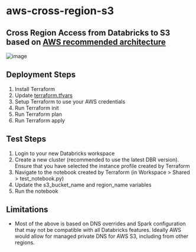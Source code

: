 # aws-cross-region-s3

## Cross Region Access from Databricks to S3 based on [AWS recommended architecture](https://repost.aws/knowledge-center/vpc-endpoints-cross-region-aws-services)

![image](https://github.com/andyweaves/aws-cross-region-s3/assets/43955924/5a0b5388-4756-49c2-ba84-6c1e6b010603)

## Deployment Steps

1. Install Terraform
2. Update [terraform.tfvars](terraform.tfvars)
3. Setup Terraform to use your AWS credentials
4. Run Terraform init
5. Run Terraform plan
6. Run Terraform apply

## Test Steps

1. Login to your new Databricks workspace
2. Create a new cluster (recommended to use the latest DBR version). Ensure that you have selected the instance profile created by Terraform
3. Navigate to the notebook created by Terraform (in Workspace > Shared > test_notebook.py)
4. Update the s3_bucket_name and region_name variables
5. Run the notebook

## Limitations

* Most of the above is based on DNS overrides and Spark configuration that may not be compatible with all Databricks features. Ideally AWS would allow for managed private DNS for AWS S3, including from other regions.
